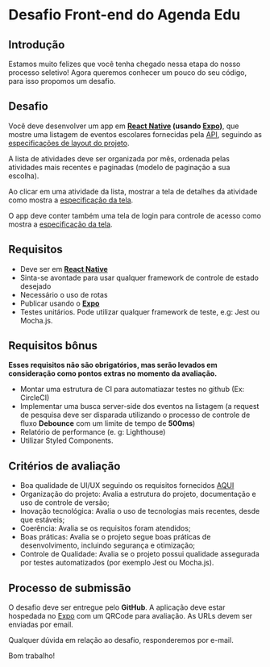 # Desafio Front-end do Agenda Edu

## Introdução

Estamos muito felizes que você tenha chegado nessa etapa do nosso processo seletivo! Agora queremos conhecer um pouco do seu código, para isso propomos um desafio.


## Desafio

Você deve desenvolver um app em **[React Native](https://facebook.github.io/react-native/) (usando [Expo](https://expo.io/))**, que mostre uma listagem de eventos escolares fornecidas pela [API](https://api.com), seguindo as [especificações de layout do projeto](https://zpl.io/25O6Gk3).

A lista de atividades deve ser organizada por mês, ordenada pelas atividades mais recentes e paginadas (modelo de paginação a sua escolha).

Ao clicar em uma atividade da lista, mostrar a tela de detalhes da atividade como mostra a [especificação  da tela](https://zpl.io/aMPQKkK). 

O app deve conter também uma tela de login para controle de acesso como mostra a [especificação  da tela](https://zpl.io/agzXP0M).

## Requisitos

- Deve ser em **[React Native](https://facebook.github.io/react-native/)**
- Sinta-se avontade para usar qualquer framework de controle de estado desejado
- Necessário o uso de rotas
- Publicar usando o **[Expo](https://expo.io/)**
- Testes unitários. Pode utilizar qualquer framework de teste, e.g: Jest ou Mocha.js.

## Requisitos bônus

**Esses requisitos não são obrigatórios, mas serão levados em consideração como pontos extras no momento da avaliação.**

- Montar uma estrutura de CI para automatiazar testes no github (Ex: CircleCI)
- Implementar uma busca server-side dos eventos na listagem (a request de pesquisa deve ser disparada utilizando o processo de controle de fluxo **Debounce​** com um limite de tempo de **500ms**)
- Relatório de performance (e. g: Lighthouse)
- Utilizar Styled Components. 


## Critérios de avaliação

- Boa qualidade de UI/UX seguindo os requisitos fornecidos [AQUI](zpl.io/VYKG19m)
- Organização do projeto: Avalia a estrutura do projeto, documentação e uso de controle de versão;
- Inovação tecnológica: Avalia o uso de tecnologias mais recentes, desde que estáveis;
- Coerência: Avalia se os requisitos foram atendidos;
- Boas práticas: Avalia se o projeto segue boas práticas de desenvolvimento, incluindo segurança e otimização;
- Controle de Qualidade: Avalia se o projeto possui qualidade assegurada por testes automatizados (por exemplo Jest ou Mocha.js).


## Processo de submissão

O desafio deve ser entregue pelo **GitHub**. A aplicação deve estar hospedada no [Expo](https://expo.io/) com um QRCode para avaliação. As URLs devem ser enviadas por email.

Qualquer dúvida em relação ao desafio, responderemos por e-mail.

Bom trabalho!


